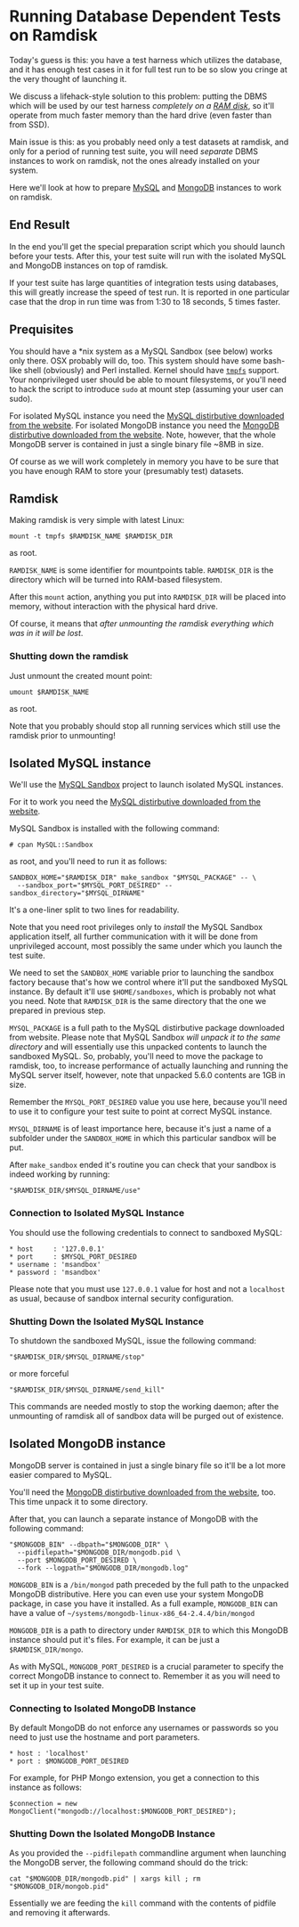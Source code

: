 # Running Database Dependent Tests on Ramdisk

Today's guess is this: you have a test harness which utilizes the database, and it has enough test cases in it for full test run to be so slow you cringe at the very thought of launching it.

We discuss a lifehack-style solution to this problem: putting the DBMS which will be used by our test harness *completely on a [RAM disk](https://en.wikipedia.org/wiki/RAM_drive)*, so it'll operate from much faster memory than the hard drive (even faster than from SSD).

Main issue is this: as you probably need only a test datasets at ramdisk, and only for a period of running test suite, you will need *separate* DBMS instances to work on ramdisk, not the ones already installed on your system.

Here we'll look at how to prepare [MySQL](https://www.mysql.com/) and [MongoDB](http://www.mongodb.org/) instances to work on ramdisk.

## End Result

In the end you'll get the special preparation script which you should launch before your tests.
After this, your test suite will run with the isolated MySQL and MongoDB instances on top of ramdisk.

If your test suite has large quantities of integration tests using databases, this will greatly increase the speed of test run. It is reported in one particular case that the drop in run time was from 1:30 to 18 seconds, 5 times faster.

## Prequisites

You should have a *nix system as a MySQL Sandbox (see below) works only there. OSX probably will do, too.
This system should have some bash-like shell (obviously) and Perl installed.
Kernel should have [`tmpfs`](https://www.kernel.org/doc/Documentation/filesystems/tmpfs.txt) support. 
Your nonprivileged user should be able to mount filesystems, or you'll need to hack the script to introduce `sudo` at mount step (assuming your user can sudo).

For isolated MySQL instance you need the [MySQL distirbutive downloaded from the website](https://dev.mysql.com/downloads/mysql/).
For isolated MongoDB instance you need the [MongoDB distirbutive downloaded from the website](http://www.mongodb.org/downloads). Note, however, that the whole MongoDB server is contained in just a single binary file ~8MB in size.

Of course as we will work completely in memory you have to be sure that you have enough RAM to store your (presumably test) datasets. 

## Ramdisk

Making ramdisk is very simple with latest Linux:

    mount -t tmpfs $RAMDISK_NAME $RAMDISK_DIR

as root.

`RAMDISK_NAME` is some identifier for mountpoints table.
`RAMDISK_DIR` is the directory which will be turned into RAM-based filesystem.

After this `mount` action, anything you put into `RAMDISK_DIR` will be placed into memory, without interaction with the physical hard drive.

Of course, it means that *after unmounting the ramdisk everything which was in it will be lost*.

### Shutting down the ramdisk

Just unmount the created mount point:

    umount $RAMDISK_NAME
    
as root.

Note that you probably should stop all running services which still use the ramdisk prior to unmounting!

## Isolated MySQL instance

We'll use the [MySQL Sandbox](http://mysqlsandbox.net/) project to launch isolated MySQL instances.

For it to work you need the [MySQL distirbutive downloaded from the website](https://dev.mysql.com/downloads/mysql/).

MySQL Sandbox is installed with the following command:

    # cpan MySQL::Sandbox

as root, and you'll need to run it as follows:


    SANDBOX_HOME="$RAMDISK_DIR" make_sandbox "$MYSQL_PACKAGE" -- \
      --sandbox_port="$MYSQL_PORT_DESIRED" --sandbox_directory="$MYSQL_DIRNAME"

It's a one-liner split to two lines for readability.

Note that you need root privileges only to *install* the MySQL Sandbox application itself, all further communication with it will be done from unprivileged account, most possibly the same under which you launch the test suite.

We need to set the `SANDBOX_HOME` variable prior to launching the sandbox factory because that's how we control where it'll put the sandboxed MySQL instance. By default it'll use `$HOME/sandboxes`, which is probably not what you need.
Note that `RAMDISK_DIR` is the same directory that the one we prepared in previous step.

`MYSQL_PACKAGE` is a full path to the MySQL distirbutive package downloaded from website.
Please note that MySQL Sandbox *will unpack it to the same directory* and will essentially use this unpacked contents to launch the sandboxed MySQL.
So, probably, you'll need to move the package to ramdisk, too, to increase performance of actually launching and running the MySQL server itself, however, note that unpacked 5.6.0 contents are 1GB in size.

Remember the `MYSQL_PORT_DESIRED` value you use here, because you'll need to use it to configure your test suite to point at correct MySQL instance.

`MYSQL_DIRNAME` is of least importance here, because it's just a name of a subfolder under the `SANDBOX_HOME` in which this particular sandbox will be put.

After `make_sandbox` ended it's routine you can check that your sandbox is indeed working by running:

    "$RAMDISK_DIR/$MYSQL_DIRNAME/use"
    
### Connection to Isolated MySQL Instance

You should use the following credentials to connect to sandboxed MySQL:

    * host     : '127.0.0.1'
    * port     : $MYSQL_PORT_DESIRED
    * username : 'msandbox'
    * password : 'msandbox'

Please note that you must use `127.0.0.1` value for host and not a `localhost` as usual, because of sandbox internal security configuration.

### Shutting Down the Isolated MySQL Instance

To shutdown the sandboxed MySQL, issue the following command:

    "$RAMDISK_DIR/$MYSQL_DIRNAME/stop"

or more forceful

    "$RAMDISK_DIR/$MYSQL_DIRNAME/send_kill"

This commands are needed mostly to stop the working daemon; after the unmounting of ramdisk all of sandbox data will be purged out of existence.

## Isolated MongoDB instance

MongoDB server is contained in just a single binary file so it'll be a lot more easier compared to MySQL.

You'll need the [MongoDB distirbutive downloaded from the website](http://www.mongodb.org/downloads), too.
This time unpack it to some directory.

After that, you can launch a separate instance of MongoDB with the following command:

    "$MONGODB_BIN" --dbpath="$MONGODB_DIR" \
      --pidfilepath="$MONGODB_DIR/mongodb.pid \
      --port $MONGODB_PORT_DESIRED \
      --fork --logpath="$MONGODB_DIR/mongodb.log"

`MONGODB_BIN` is a `/bin/mongod` path preceded by the full path to the unpacked MongoDB distributive.
Here you can even use your system MongoDB package, in case you have it installed.
As a full example, `MONGODB_BIN` can have a value of `~/systems/mongodb-linux-x86_64-2.4.4/bin/mongod`

`MONGODB_DIR` is a path to directory under `RAMDISK_DIR` to which this MongoDB instance should put it's files.
For example, it can be just a `$RAMDISK_DIR/mongo`.

As with MySQL, `MONGODB_PORT_DESIRED` is a crucial parameter to specify the correct MongoDB instance to connect to.
Remember it as you will need to set it up in your test suite.

### Connecting to Isolated MongoDB Instance

By default MongoDB do not enforce any usernames or passwords so you need to just use the hostname and port parameters.

    * host : 'localhost'
    * port : $MONGODB_PORT_DESIRED
    
For example, for PHP Mongo extension, you get a connection to this instance as follows:

    $connection = new MongoClient("mongodb://localhost:$MONGODB_PORT_DESIRED");

### Shutting Down the Isolated MongoDB Instance

As you provided the `--pidfilepath` commandline argument when launching the MongoDB server, the following command should do the trick:

    cat "$MONGODB_DIR/mongodb.pid" | xargs kill ; rm "$MONGODB_DIR/mongob.pid"
    
Essentially we are feeding the `kill` command with the contents of pidfile and removing it afterwards.
    

